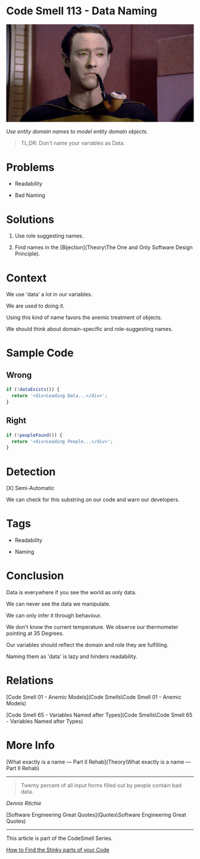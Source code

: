 # Code Smell 113 - Data Naming

![Code Smell 113 - Data Naming](data.jpg)

*Use entity domain names to model entity domain objects.*

> TL;DR: Don't name your variables as Data.

# Problems

- Readability

- Bad Naming

# Solutions

1. Use role suggesting names.

2. Find names in the [Bijection](Theory\The One and Only Software Design Principle).

# Context

We use 'data' a lot in our variables.

We are used to doing it.

Using this kind of name favors the anemic treatment of objects.

We should think about domain-specific and role-suggesting names.

# Sample Code

## Wrong

[Gist Url]: # (https://gist.github.com/mcsee/0c0c6b9e9e8a5b2aa4dfe32828c9cbc5)
```javascript
if (!dataExists()) {
  return '<div>Loading Data...</div>';
}
```

## Right

[Gist Url]: # (https://gist.github.com/mcsee/945e6a64fd3167637ff1e1eb872ff179)
```javascript
if (!peopleFound()) {
  return '<div>Loading People...</div>';
}
```

# Detection

[X] Semi-Automatic 

We can check for this substring on our code and warn our developers.

# Tags

- Readability

- Naming

# Conclusion

Data is everywhere if you see the world as only data.

We can never see the data we manipulate. 

We can only infer it through behaviour.

We don't know the current temperature. We observe our thermometer pointing at 35 Degrees.

Our variables should reflect the domain and role they are fulfilling. 

Naming them as 'data' is lazy and hinders readability.

# Relations

[Code Smell 01 - Anemic Models](Code Smells\Code Smell 01 - Anemic Models)

[Code Smell 65 - Variables Named after Types](Code Smells\Code Smell 65 - Variables Named after Types)

# More Info

[What exactly is a name — Part II Rehab](Theory\What exactly is a name — Part II Rehab)

* * *

> Twenty percent of all input forms filled out by people contain bad data.

_Dennis Ritchie_
 
[Software Engineering Great Quotes](Quotes\Software Engineering Great Quotes)

* * *

This article is part of the CodeSmell Series.

[How to Find the Stinky parts of your Code]()
